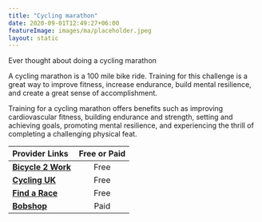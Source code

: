 ```yaml
---
title: "Cycling marathon"
date: 2020-09-01T12:49:27+06:00
featureImage: images/ma/placeholder.jpeg
layout: static
---
```


Ever thought about doing a cycling marathon

A cycling marathon is a 100 mile bike ride. Training for this challenge is a great way to improve fitness, increase endurance, build mental resilience, and create a great sense of accomplishment.

Training for a cycling marathon offers benefits such as improving cardiovascular fitness, building endurance and strength, setting and achieving goals, promoting mental resilience, and experiencing the thrill of completing a challenging physical feat.

| Provider Links      | Free or Paid  |  
| :-----------          | :--------------:      |  
| [**Bicycle 2 Work**](https://bicycle2work.com/cycling-marathon-distance/) | Free | 
| [**Cycling UK**](https://www.cyclinguk.org/cycle/training-100-mile-ride) | Free | 
| [**Find a Race**](https://findarace.com/cycling) | Free | 
| [**Bobshop**](https://www.bobshop.com/en/) | Paid | 
  

<br/><br/>






